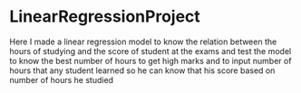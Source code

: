 # LinearRegressionProject
Here I made a linear regression model to know the relation between the hours of studying and the score of student at the exams and test the model to know the best number of hours to get high marks and to input number of hours that any student learned so he can know that his score based on number of hours he studied
